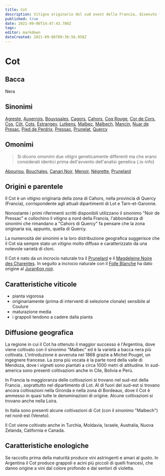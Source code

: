 ```yaml
---
title: Cot
description: Vitigno originario del sud ovest della Francia, divenuto famose con il sinonimo "Malbec" in Sud America. Produce vini dal colore impenetrabile e di struttura robusta
published: true
date: 2021-09-06T14:47:43.786Z
tags: 
editor: markdown
dateCreated: 2021-09-06T09:36:56.958Z
---
```


# Cot

## Bacca
Nera

## Sinonimi
[Agreste](/vitigni/bacca-nera/agreste), [Auxerrois](/vitigni/bacca-nera/auxerrois), [Bouyssales](/vitigni/bacca-nera/bouissales), [Cagors](/vitigni/bacca-nera/cagors), [Cahors](/vitigni/bacca-nera/cahors),
[Coq Rouge](/vitigni/bacca-nera/coq-rouge), [Cor de Cors](/vitigni/bacca-nera/cor-de-cors), [Cos](/vitigni/bacca-nera/cos), [Côt](/vitigni/bacca-nera/cot), [Cots](/vitigni/bacca-nera/cots), [Estrangey](/vitigni/bacca-nera/estrangey), [Lutkens](/vitigni/bacca-nera/lutkens), [Malbec](/vitigni/bacca-nera/malbec), [Malbech](/vitigni/bacca-nera/malbech), [Mancin](/vitigni/bacca-nera/mancin), [Nuar de Presac](/vitigni/bacca-nera/nuar-de-presac), [Pied de Perdrix](/vitigni/bacca-nera/pied-de-perdrix), [Pressac](/vitigni/bacca-nera/pressac), [Prunelat](/vitigni/bacca-nera/prunelat), [Quercy](/vitigni/bacca-nera/quercy)

## Omonimi
> Si dicono omonimi due vitigni geneticamente differenti ma che erano considerati identici prima dell'avvento dell'analisi genetica
{.is-info}

[Abouriou](/vitigni/Francia/bacca-nera/abouriou), [Bouchales](/vitigni/bacca-nera/bouchales), [Canari Noir](/vitigni/bacca-nera/canari-noir), [Menoir](/vitigni/bacca-nera/menoir), [Négrette](/vitigni/bacca-nera/negrette), [Prunelard](/vitigni/bacca-nera/prunelard)

## Origini e parentele
Il Cot è un vitigno originaria della zona di Cahors, nella provincia di Quercy (Francia), corrispondente agli attuali dipartimenti di Lot e Tarn-et-Garonne. 

Nonostante i primi riferimenti scritti disponibili utilizzano il sinonimo "Noir de Pressac" e collochino il vitigno a nord della Francia, l'abbondanza di sinonimi che rimandano a "Cahors di Quercy" fa pensare che la zona originaria sia, appunto, quella di Quercy.

La numerosità dei sinonimi e la loro distribuzione geografica suggerisce che il Cot sia sempre stato un vitigno molto diffuso e caratterizzato da una notevole varietà di cloni.

Il Cot è nato da un incrocio naturale tra il [Prunelard](/vitigni/bacca-nera/prunelard) e il [Magdeleine Noire des Charentes](/vitigni/bacca-nera/magdalene-noir-des-charentes). In seguito a incrocio naturale con il [Folle Blanche](/vitigni/bacca-bianca/folle-blanche) ha dato origine al [Juran¢on noir](/vitigni/bacca-nera/jurancon-noir).

## Caratteristiche viticole
- pianta vigorosa
- originariamente (prima di interventi di selezione clonale) sensibile al Coulure
- maturazione media
- i grappoli tendono a cadere dalla pianta

## Diffusione geografica
La regione in cui il Cot ha ottenuto il maggior successo è l'Argentina, dove viene coltivato con il sinonimo "Malbec" ed è la varietà a bacca nera più coltivata. L'introduzione è avvenuta nel 1868 grazie a Michel Pouget, un ingegnere francese. La zona più vocata è la parte nord della valle di Mendoza, dove i vigneti sono piantati a circa 1000 metri di altitudine. In sud-america sono presenti coltivazioni anche in Cile, Bolivia e Perù.

In Francia la maggioranza delle coltivazioni si trovano nel sud-est della Francia , soprattutto nel dipartimento di Lot. Al di fuori del sud-est si trovano ancora coltivazioni nella Gironda e nella zona di Bordeaux, dove il Cot è ammesso in quasi tutte le denominazioni di origine. Alcune coltivazioni si trovano anche nella Loira.

In Italia sono presenti alcune coltivazioni di Cot (con il sinonimo "Malbech") nel nord-est (Veneto).

Il Cot viene coltivato anche in Turchia, Moldavia, Israele, Australia, Nuova Zelanda, California e Canada.

## Caratteristiche enologiche
Se raccolto prima della maturità produce vini astringenti e amari al gusto. In Argentina il Cot produce grappoli e acini più piccoli di quelli francesi, che danno origine a vini dal colore profondo e dai sentori di violetta. 
